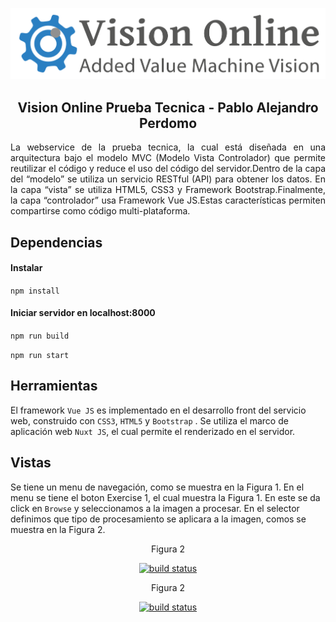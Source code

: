 ![](https://github.com/Perdomo193/webservice_front/blob/main/static/img/logo_vo.png)

<h2 align="center">Vision Online Prueba Tecnica - Pablo Alejandro Perdomo</h2>

<p style="text-align: justify;">La webservice de la prueba tecnica, la cual está diseñada en una arquitectura bajo el modelo MVC (Modelo Vista Controlador) que permite reutilizar el código y reduce el uso del código del servidor.Dentro de la capa del “modelo” se utiliza un servicio RESTful (API) para obtener los datos. En la capa “vista” se utiliza HTML5, CSS3 y Framework Bootstrap.Finalmente, la capa “controlador” usa Framework Vue JS.Estas características permiten compartirse como código multi-plataforma.</p>
  
## Dependencias

#### Instalar
`npm install`

#### Iniciar servidor en localhost:8000
`npm run build`

`npm run start`

## Herramientas

El framework `Vue JS` es implementado en el desarrollo front del servicio web, construido con `CSS3`, `HTML5` y `Bootstrap` . Se utiliza el marco de aplicación web `Nuxt JS`, el cual permite el renderizado en el servidor.

## Vistas

Se tiene un menu de navegación, como se muestra en la Figura 1. En el menu se tiene el boton Exercise 1, el cual muestra la Figura 1. En este se da click en `Browse` y seleccionamos a la imagen a procesar. En el selector definimos que tipo de procesamiento se aplicara a la imagen, comos se muestra en la Figura 2.

<p align="center">Figura 2</p>

<p align="center"><a href="#"><img width="850px" height="auto" src="https://github.com/Perdomo193/images/blob/master/page_one.png" alt="build status"></img></a></p>

<p align="center">Figura 2</p>

<p align="center"><a href="#"><img width="850px" height="auto" src="https://github.com/Perdomo193/images/blob/master/page_two.png" alt="build status"></img></a></p>




